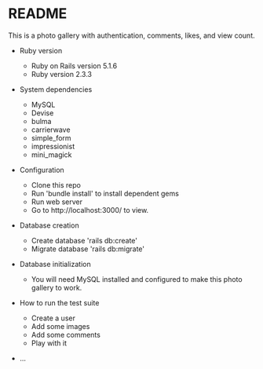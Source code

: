 # README

This is a photo gallery with authentication, comments, likes, and view count.

* Ruby version
	- Ruby on Rails version 5.1.6
	- Ruby version 2.3.3

* System dependencies
	- MySQL
	- Devise
	- bulma
	- carrierwave
	- simple_form
	- impressionist
	- mini_magick

* Configuration
	- Clone this repo
	- Run 'bundle install' to install dependent gems
	- Run web server
	- Go to http://localhost:3000/ to view.

* Database creation
	- Create database 'rails db:create'
	- Migrate database 'rails db:migrate'

* Database initialization
	- You will need MySQL installed and configured to make this photo gallery to work.

* How to run the test suite
	- Create a user
	- Add some images
	- Add some comments
	- Play with it

* ...
